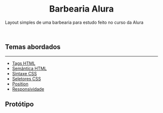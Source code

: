 <h1 align="center"> Barbearia Alura </h1>

<p>Layout simples de uma barbearia para estudo feito no curso da Alura</p><br>

<h2>Temas abordados</h2><hr>


- [Tags HTML](https://www.w3schools.com/TAGS/ref_eventattributes.asp) 
- [Semântica HTML](https://www.w3schools.com/html/html5_semantic_elements.asp)
- [Sintaxe CSS](https://www.w3schools.com/css/css_syntax.asp)
- [Seletores CSS](https://www.w3schools.com/css/css_selectors.asp)
- [Position](https://www.w3schools.com/cssref/pr_class_position.php)
- [Responsividade](https://www.w3schools.com/css/css_rwd_intro.asp)

<h2>Protótipo</h2>

